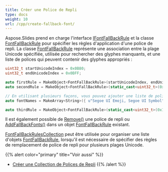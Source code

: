 ```yaml
---
title: Créer une Police de Repli
type: docs
weight: 10
url: /cpp/create-fallback-font/
---
```


Aspose.Slides prend en charge l'interface [IFontFallBackRule](https://reference.aspose.com/slides/cpp/class/aspose.slides.i_font_fall_back_rule) et la classe [FontFallBackRule](https://reference.aspose.com/slides/cpp/class/aspose.slides.font_fall_back_rule) pour spécifier les règles d'application d'une police de repli. La classe [FontFallBackRule](https://reference.aspose.com/slides/cpp/class/aspose.slides.font_fall_back_rule) représente une association entre la plage Unicode spécifiée, utilisée pour rechercher des glyphes manquants, et une liste de polices qui peuvent contenir des glyphes appropriés :

``` cpp
uint32_t startUnicodeIndex = 0x0B80;
uint32_t endUnicodeIndex = 0x0BFF;

auto firstRule = MakeObject<FontFallBackRule>(startUnicodeIndex, endUnicodeIndex, u"Vijaya");
auto secondRule = MakeObject<FontFallBackRule>(static_cast<uint32_t>(0x3040), static_cast<uint32_t>(0x309F), u"MS Mincho, MS Gothic");

// En utilisant plusieurs façons, vous pouvez ajouter une liste de polices :
auto fontNames = MakeArray<String>({ u"Segoe UI Emoji, Segoe UI Symbol", u"Arial" });

auto thirdRule = MakeObject<FontFallBackRule>(static_cast<uint32_t>(0x1F300), static_cast<uint32_t>(0x1F64F), fontNames);
```

Il est également possible de [Remove()](https://reference.aspose.com/slides/cpp/class/aspose.slides.i_font_fall_back_rule#abd87e889a55b4a62174ddd14f1b1476e) une police de repli ou [AddFallBackFonts()](https://reference.aspose.com/slides/cpp/class/aspose.slides.i_font_fall_back_rule#a9bac44ca199a76c6cd004146cb02cd79) dans un objet [FontFallBackRule](https://reference.aspose.com/slides/cpp/class/aspose.slides.font_fall_back_rule) existant.

[FontFallBackRulesCollection](https://reference.aspose.com/slides/cpp/class/aspose.slides.font_fall_back_rules_collection) peut être utilisée pour organiser une liste d'objets [FontFallBackRule](https://reference.aspose.com/slides/cpp/class/aspose.slides.font_fall_back_rule), lorsqu'il est nécessaire de spécifier des règles de remplacement de police de repli pour plusieurs plages Unicode.

{{% alert color="primary" title="Voir aussi" %}} 
- [Créer une Collection de Polices de Repli](/slides/cpp/create-fallback-fonts-collection/)
{{% /alert %}}